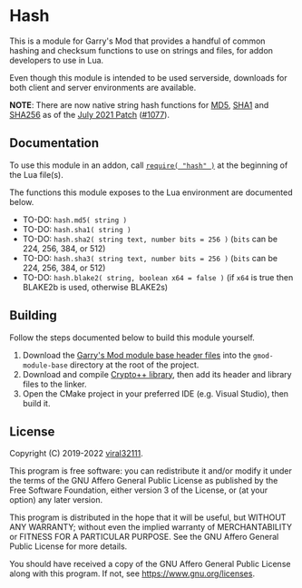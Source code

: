 # Hash

This is a module for Garry's Mod that provides a handful of common hashing and checksum functions to use on strings and files, for addon developers to use in Lua.

Even though this module is intended to be used serverside, downloads for both client and server environments are available.

**NOTE**: There are now native string hash functions for [MD5](https://wiki.facepunch.com/gmod/util.MD5), [SHA1](https://wiki.facepunch.com/gmod/util.SHA1) and [SHA256](https://wiki.facepunch.com/gmod/util.SHA256) as of the [July 2021 Patch](https://store.steampowered.com/news/app/4000/view/2961661843692383385) ([#1077](https://github.com/Facepunch/garrysmod-requests/issues/1077)).

## Documentation

To use this module in an addon, call [`require( "hash" )`](https://wiki.facepunch.com/gmod/Global.require) at the beginning of the Lua file(s).

The functions this module exposes to the Lua environment are documented below.

* TO-DO: `hash.md5( string )`
* TO-DO: `hash.sha1( string )`
* TO-DO: `hash.sha2( string text, number bits = 256 )` (`bits` can be 224, 256, 384, or 512)
* TO-DO: `hash.sha3( string text, number bits = 256 )` (`bits` can be 224, 256, 384, or 512)
* TO-DO: `hash.blake2( string, boolean x64 = false )` (if `x64` is true then BLAKE2b is used, otherwise BLAKE2s)

## Building

Follow the steps documented below to build this module yourself.

1. Download the [Garry's Mod module base header files](https://github.com/Facepunch/gmod-module-base/tree/development/include) into the `gmod-module-base` directory at the root of the project.
2. Download and compile [Crypto++ library](https://cryptopp.com/), then add its header and library files to the linker.
3. Open the CMake project in your preferred IDE (e.g. Visual Studio), then build it.

## License

Copyright (C) 2019-2022 [viral32111](https://viral32111.com).

This program is free software: you can redistribute it and/or modify
it under the terms of the GNU Affero General Public License as
published by the Free Software Foundation, either version 3 of the
License, or (at your option) any later version.

This program is distributed in the hope that it will be useful,
but WITHOUT ANY WARRANTY; without even the implied warranty of
MERCHANTABILITY or FITNESS FOR A PARTICULAR PURPOSE. See the
GNU Affero General Public License for more details.

You should have received a copy of the GNU Affero General Public License
along with this program. If not, see https://www.gnu.org/licenses.
